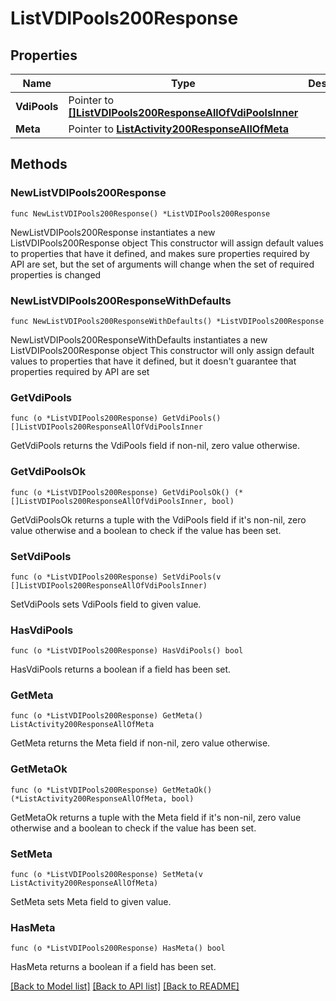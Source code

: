 # ListVDIPools200Response

## Properties

Name | Type | Description | Notes
------------ | ------------- | ------------- | -------------
**VdiPools** | Pointer to [**[]ListVDIPools200ResponseAllOfVdiPoolsInner**](ListVDIPools200ResponseAllOfVdiPoolsInner.md) |  | [optional] 
**Meta** | Pointer to [**ListActivity200ResponseAllOfMeta**](ListActivity200ResponseAllOfMeta.md) |  | [optional] 

## Methods

### NewListVDIPools200Response

`func NewListVDIPools200Response() *ListVDIPools200Response`

NewListVDIPools200Response instantiates a new ListVDIPools200Response object
This constructor will assign default values to properties that have it defined,
and makes sure properties required by API are set, but the set of arguments
will change when the set of required properties is changed

### NewListVDIPools200ResponseWithDefaults

`func NewListVDIPools200ResponseWithDefaults() *ListVDIPools200Response`

NewListVDIPools200ResponseWithDefaults instantiates a new ListVDIPools200Response object
This constructor will only assign default values to properties that have it defined,
but it doesn't guarantee that properties required by API are set

### GetVdiPools

`func (o *ListVDIPools200Response) GetVdiPools() []ListVDIPools200ResponseAllOfVdiPoolsInner`

GetVdiPools returns the VdiPools field if non-nil, zero value otherwise.

### GetVdiPoolsOk

`func (o *ListVDIPools200Response) GetVdiPoolsOk() (*[]ListVDIPools200ResponseAllOfVdiPoolsInner, bool)`

GetVdiPoolsOk returns a tuple with the VdiPools field if it's non-nil, zero value otherwise
and a boolean to check if the value has been set.

### SetVdiPools

`func (o *ListVDIPools200Response) SetVdiPools(v []ListVDIPools200ResponseAllOfVdiPoolsInner)`

SetVdiPools sets VdiPools field to given value.

### HasVdiPools

`func (o *ListVDIPools200Response) HasVdiPools() bool`

HasVdiPools returns a boolean if a field has been set.

### GetMeta

`func (o *ListVDIPools200Response) GetMeta() ListActivity200ResponseAllOfMeta`

GetMeta returns the Meta field if non-nil, zero value otherwise.

### GetMetaOk

`func (o *ListVDIPools200Response) GetMetaOk() (*ListActivity200ResponseAllOfMeta, bool)`

GetMetaOk returns a tuple with the Meta field if it's non-nil, zero value otherwise
and a boolean to check if the value has been set.

### SetMeta

`func (o *ListVDIPools200Response) SetMeta(v ListActivity200ResponseAllOfMeta)`

SetMeta sets Meta field to given value.

### HasMeta

`func (o *ListVDIPools200Response) HasMeta() bool`

HasMeta returns a boolean if a field has been set.


[[Back to Model list]](../README.md#documentation-for-models) [[Back to API list]](../README.md#documentation-for-api-endpoints) [[Back to README]](../README.md)


